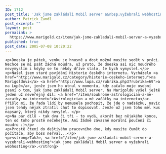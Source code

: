 ```yaml
---
ID: 1712
post_title: 'Jak jsme zakládali Mobil server a&nbsp;vyžebrali webhosting'
author: Patrick Zandl
post_excerpt: ""
layout: post
permalink: >
  https://www.marigold.cz/item/jak-jsme-zakladali-mobil-server-a-vyzebrali-webhosting-1712
published: true
post_date: 2005-07-08 10:20:22
---
```

	<p>Dneska je pátek, venku je hnusně a dost možná musíte sedět v práci. Nechce se mi psát žádná moudra, už proto, že dneska asi nic moudrého nevymyslím i kdyby se to někdy dříve stalo, že bych vymyslel.</p>
	<p>Našel jsem staré povídání Historie českého internetu. Vycházelo <a href="http://www.marigold.cz/category/historie-ceskeho-internetu">na Marigoldovi</a> <a href="http://www.lupa.cz/rubrika.php3?rubrika=69">a na Lupě</a>, jenže jsem ho utnul v momentu, kdy začalo moje osobní psaní o tom, jak jsme zakládali Mobil server. Na Marigoldu vyšel ještě jeden už neveřejný díl: <a href="/item/soukrome-astrologician-a-me-zacatky-na-internetu">Astrologician a mé začátky na internetu</a>. Přišlo mi, že řada lidí by nemusela pochopit, že jde o nadsázku, navíc jsem tehdy nějak ztratil chuť to dopisovat. Jenže už jsem toho měl kus napsaný, který nikdy nevyšel. </p>
	<p>Na pár dílů - tak dva či tři - to vydá, akorát bez nějakého konce, ten od toho prostě nečekejte. Ani žádné závazné morální poučení či moudro :)</p>
	<p>Prostě čtení do deštivého pracovního dne, kdy musíte čumět do počítače, aby boss neřval...</p>
	<p><strong>Takže, <a href="/item/jak-jsme-zakladali-mobil-server-a-vyzebrali-webhosting">jak jsme zakládali Mobil server a vyžebrali webhosting</a>.</strong>
</p>